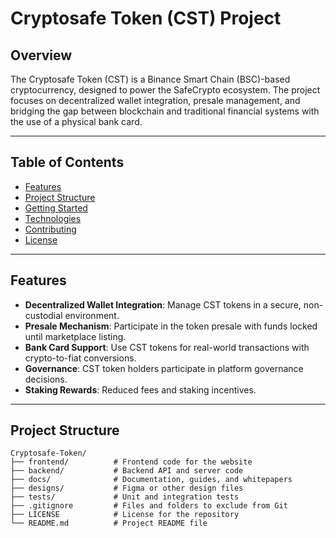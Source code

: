 # **Cryptosafe Token (CST) Project**

## **Overview**
The Cryptosafe Token (CST) is a Binance Smart Chain (BSC)-based cryptocurrency, designed to power the SafeCrypto ecosystem. The project focuses on decentralized wallet integration, presale management, and bridging the gap between blockchain and traditional financial systems with the use of a physical bank card.

---

## **Table of Contents**
- [Features](#features)
- [Project Structure](#project-structure)
- [Getting Started](#getting-started)
- [Technologies](#technologies)
- [Contributing](#contributing)
- [License](#license)

---

## **Features**
- **Decentralized Wallet Integration**: Manage CST tokens in a secure, non-custodial environment.
- **Presale Mechanism**: Participate in the token presale with funds locked until marketplace listing.
- **Bank Card Support**: Use CST tokens for real-world transactions with crypto-to-fiat conversions.
- **Governance**: CST token holders participate in platform governance decisions.
- **Staking Rewards**: Reduced fees and staking incentives.

---

## **Project Structure**
```plaintext
Cryptosafe-Token/
├── frontend/          # Frontend code for the website
├── backend/           # Backend API and server code
├── docs/              # Documentation, guides, and whitepapers
├── designs/           # Figma or other design files
├── tests/             # Unit and integration tests
├── .gitignore         # Files and folders to exclude from Git
├── LICENSE            # License for the repository
└── README.md          # Project README file
